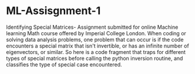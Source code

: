 # ML-Assisgnment-1
Identifying Special Matrices- Assignment submitted for online Machine learning Math course offered by Imperial College London. 
When coding or solving data analysis problems, one problem that can  occur is if the code encounters a special matrix that isn't invertible,  or has an infinite number of eigenvectors, or similar.
So here is a code fragment that traps for different types of special matrices before calling the python inversion routine, and classifies the type of special case encountered.  
